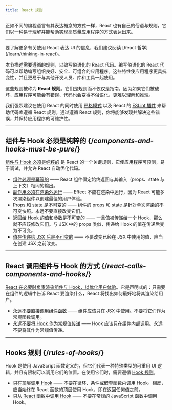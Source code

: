 ```yaml
---
title: React 规则
---
```


<Intro>
正如不同的编程语言有其表达概念的方式一样，React 也有自己的俗语与规则，它们以一种易于理解并能帮助实现高质量应用程序的方式表达出来。
</Intro>

<InlineToc />

---

<Note>
要了解更多有关使用 React 表达 UI 的信息，我们建议阅读 [React 哲学](/learn/thinking-in-react)。
</Note>

本节描述需要遵循的规则，以编写俗语化的 React 代码。编写俗语化的 React 代码可以帮助编写组织良好、安全、可组合的应用程序。这些特性使应用程序更具抗变性，并且更易于与其他开发人员、库和工具一起使用。

这些规则被称为 **React 规则**。它们是规则而不仅仅是指南，因为如果它们被破坏，应用程序可能会有错误、代码也会变得不俗语化，更难以理解和推理。

我们强烈建议在使用 React 的同时使用 [严格模式](/reference/react/StrictMode) 以及 React 的 [ESLint 插件](https://www.npmjs.com/package/eslint-plugin-react-hooks) 来帮助代码库遵循 React 规则。通过遵循 React 规则，你将能够发现并解决这些错误，并保持应用程序的可维护性。

---

## 组件与 Hook 必须是纯粹的 {/*components-and-hooks-must-be-pure*/}

[组件与 Hook 必须是纯粹的](/reference/rules/components-and-hooks-must-be-pure) 是 React 的一个关键规则，它使应用程序可预测，易于调试，并允许 React 自动优化代码。

* [组件必须是幂等的](/reference/rules/components-and-hooks-must-be-pure#components-and-hooks-must-be-idempotent) —— React 组件假定始终返回与其输入（props、state 与上下文）相同的输出。
* [副作用必须在渲染外运行](/reference/rules/components-and-hooks-must-be-pure#side-effects-must-run-outside-of-render) —— Effect 不应在渲染中运行，因为 React 可能多次渲染组件以创建最佳的用户体验。
* [Props 和 state 是不可变的](/reference/rules/components-and-hooks-must-be-pure#props-and-state-are-immutable) —— 组件的 props 和 state 是针对单次渲染的不可变快照。永远不要直接改变它们。
* [返回给 Hook 的值和参数是不可变的](/reference/rules/components-and-hooks-must-be-pure#return-values-and-arguments-to-hooks-are-immutable) —— 一旦值被传递给一个 Hook，那么就不应该修改它们。与 JSX 中的 props 类似，传递给 Hook 的值在传递后变为不可变。
* [值在传递给 JSX 后是不可变的](/reference/rules/components-and-hooks-must-be-pure#values-are-immutable-after-being-passed-to-jsx) —— 不要改变已经在 JSX 中使用的值，应当在创建 JSX 之前改变。

---

## React 调用组件与 Hook 的方式 {/*react-calls-components-and-hooks*/}

[React 在必要时负责渲染组件与 Hook，以优化用户体验](/reference/rules/react-calls-components-and-hooks)。它是声明式的：只需要在组件的逻辑中告诉 React 要渲染什么，React 将找出如何最好地将其渲染给用户。

* [永远不要直接调用组件函数](/reference/rules/react-calls-components-and-hooks#never-call-component-functions-directly) —— 组件应该只在 JSX 中使用。不要将它们作为常规函数调用。
* [永远不要将 Hook 作为常规值传递](/reference/rules/react-calls-components-and-hooks#never-pass-around-hooks-as-regular-values) —— Hook 应该只在组件内部调用。永远不要将其作为常规值传递。 

---

## Hooks 规则 {/*rules-of-hooks*/}

Hook 是使用 JavaScript 函数定义的，但它们代表一种特殊类型的可重用 UI 逻辑，并且有限制可以调用它们的位置。在使用它们时，需要遵循 [Hook 规则](/reference/rules/rules-of-hooks)。

* [只在顶层调用 Hook](/reference/rules/rules-of-hooks#only-call-hooks-at-the-top-level) —— 不要在循环、条件或嵌套函数内调用 Hook。相反，应当始终在 React 函数的顶层使用 Hook，即在返回任何值之前。
* [只从 React 函数中调用 Hook](/reference/rules/rules-of-hooks#only-call-hooks-from-react-functions) —— 不要在常规的 JavaScript 函数中调用 Hook。


